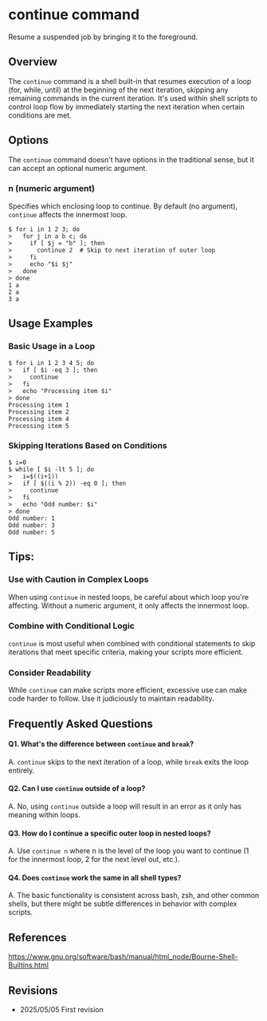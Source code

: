 # continue command

Resume a suspended job by bringing it to the foreground.

## Overview

The `continue` command is a shell built-in that resumes execution of a loop (for, while, until) at the beginning of the next iteration, skipping any remaining commands in the current iteration. It's used within shell scripts to control loop flow by immediately starting the next iteration when certain conditions are met.

## Options

The `continue` command doesn't have options in the traditional sense, but it can accept an optional numeric argument.

### **n** (numeric argument)

Specifies which enclosing loop to continue. By default (no argument), `continue` affects the innermost loop.

```console
$ for i in 1 2 3; do
>   for j in a b c; do
>     if [ $j = "b" ]; then
>       continue 2  # Skip to next iteration of outer loop
>     fi
>     echo "$i $j"
>   done
> done
1 a
2 a
3 a
```

## Usage Examples

### Basic Usage in a Loop

```console
$ for i in 1 2 3 4 5; do
>   if [ $i -eq 3 ]; then
>     continue
>   fi
>   echo "Processing item $i"
> done
Processing item 1
Processing item 2
Processing item 4
Processing item 5
```

### Skipping Iterations Based on Conditions

```console
$ i=0
$ while [ $i -lt 5 ]; do
>   i=$((i+1))
>   if [ $((i % 2)) -eq 0 ]; then
>     continue
>   fi
>   echo "Odd number: $i"
> done
Odd number: 1
Odd number: 3
Odd number: 5
```

## Tips:

### Use with Caution in Complex Loops

When using `continue` in nested loops, be careful about which loop you're affecting. Without a numeric argument, it only affects the innermost loop.

### Combine with Conditional Logic

`continue` is most useful when combined with conditional statements to skip iterations that meet specific criteria, making your scripts more efficient.

### Consider Readability

While `continue` can make scripts more efficient, excessive use can make code harder to follow. Use it judiciously to maintain readability.

## Frequently Asked Questions

#### Q1. What's the difference between `continue` and `break`?
A. `continue` skips to the next iteration of a loop, while `break` exits the loop entirely.

#### Q2. Can I use `continue` outside of a loop?
A. No, using `continue` outside a loop will result in an error as it only has meaning within loops.

#### Q3. How do I continue a specific outer loop in nested loops?
A. Use `continue n` where n is the level of the loop you want to continue (1 for the innermost loop, 2 for the next level out, etc.).

#### Q4. Does `continue` work the same in all shell types?
A. The basic functionality is consistent across bash, zsh, and other common shells, but there might be subtle differences in behavior with complex scripts.

## References

https://www.gnu.org/software/bash/manual/html_node/Bourne-Shell-Builtins.html

## Revisions

- 2025/05/05 First revision